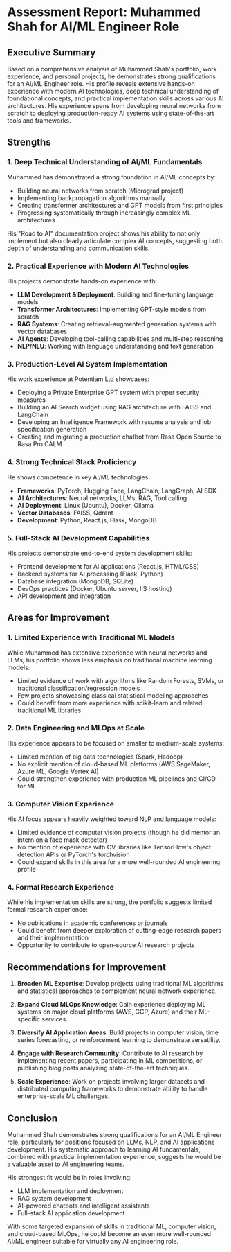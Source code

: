 # Assessment Report: Muhammed Shah for AI/ML Engineer Role

## Executive Summary

Based on a comprehensive analysis of Muhammed Shah's portfolio, work experience, and personal projects, he demonstrates strong qualifications for an AI/ML Engineer role. His profile reveals extensive hands-on experience with modern AI technologies, deep technical understanding of foundational concepts, and practical implementation skills across various AI architectures. His experience spans from developing neural networks from scratch to deploying production-ready AI systems using state-of-the-art tools and frameworks.

## Strengths

### 1. Deep Technical Understanding of AI/ML Fundamentals

Muhammed has demonstrated a strong foundation in AI/ML concepts by:
- Building neural networks from scratch (Micrograd project)
- Implementing backpropagation algorithms manually
- Creating transformer architectures and GPT models from first principles
- Progressing systematically through increasingly complex ML architectures

His "Road to AI" documentation project shows his ability to not only implement but also clearly articulate complex AI concepts, suggesting both depth of understanding and communication skills.

### 2. Practical Experience with Modern AI Technologies

His projects demonstrate hands-on experience with:
- **LLM Development & Deployment**: Building and fine-tuning language models
- **Transformer Architectures**: Implementing GPT-style models from scratch
- **RAG Systems**: Creating retrieval-augmented generation systems with vector databases
- **AI Agents**: Developing tool-calling capabilities and multi-step reasoning
- **NLP/NLU**: Working with language understanding and text generation

### 3. Production-Level AI System Implementation

His work experience at Potentiam Ltd showcases:
- Deploying a Private Enterprise GPT system with proper security measures
- Building an AI Search widget using RAG architecture with FAISS and LangChain
- Developing an Intelligence Framework with resume analysis and job specification generation
- Creating and migrating a production chatbot from Rasa Open Source to Rasa Pro CALM

### 4. Strong Technical Stack Proficiency

He shows competence in key AI/ML technologies:
- **Frameworks**: PyTorch, Hugging Face, LangChain, LangGraph, AI SDK
- **AI Architectures**: Neural networks, LLMs, RAG, Tool calling
- **AI Deployment**: Linux (Ubuntu), Docker, Ollama
- **Vector Databases**: FAISS, Qdrant
- **Development**: Python, React.js, Flask, MongoDB

### 5. Full-Stack AI Development Capabilities

His projects demonstrate end-to-end system development skills:
- Frontend development for AI applications (React.js, HTML/CSS)
- Backend systems for AI processing (Flask, Python)
- Database integration (MongoDB, SQLite)
- DevOps practices (Docker, Ubuntu server, IIS hosting)
- API development and integration

## Areas for Improvement

### 1. Limited Experience with Traditional ML Models

While Muhammed has extensive experience with neural networks and LLMs, his portfolio shows less emphasis on traditional machine learning models:
- Limited evidence of work with algorithms like Random Forests, SVMs, or traditional classification/regression models
- Few projects showcasing classical statistical modeling approaches
- Could benefit from more experience with scikit-learn and related traditional ML libraries

### 2. Data Engineering and MLOps at Scale

His experience appears to be focused on smaller to medium-scale systems:
- Limited mention of big data technologies (Spark, Hadoop)
- No explicit mention of cloud-based ML platforms (AWS SageMaker, Azure ML, Google Vertex AI)
- Could strengthen experience with production ML pipelines and CI/CD for ML

### 3. Computer Vision Experience

His AI focus appears heavily weighted toward NLP and language models:
- Limited evidence of computer vision projects (though he did mentor an intern on a face mask detector)
- No mention of experience with CV libraries like TensorFlow's object detection APIs or PyTorch's torchvision
- Could expand skills in this area for a more well-rounded AI engineering profile

### 4. Formal Research Experience

While his implementation skills are strong, the portfolio suggests limited formal research experience:
- No publications in academic conferences or journals
- Could benefit from deeper exploration of cutting-edge research papers and their implementation
- Opportunity to contribute to open-source AI research projects

## Recommendations for Improvement

1. **Broaden ML Expertise**: Develop projects using traditional ML algorithms and statistical approaches to complement neural network experience.

2. **Expand Cloud MLOps Knowledge**: Gain experience deploying ML systems on major cloud platforms (AWS, GCP, Azure) and their ML-specific services.

3. **Diversify AI Application Areas**: Build projects in computer vision, time series forecasting, or reinforcement learning to demonstrate versatility.

4. **Engage with Research Community**: Contribute to AI research by implementing recent papers, participating in ML competitions, or publishing blog posts analyzing state-of-the-art techniques.

5. **Scale Experience**: Work on projects involving larger datasets and distributed computing frameworks to demonstrate ability to handle enterprise-scale ML challenges.

## Conclusion

Muhammed Shah demonstrates strong qualifications for an AI/ML Engineer role, particularly for positions focused on LLMs, NLP, and AI applications development. His systematic approach to learning AI fundamentals, combined with practical implementation experience, suggests he would be a valuable asset to AI engineering teams.

His strongest fit would be in roles involving:
- LLM implementation and deployment
- RAG system development
- AI-powered chatbots and intelligent assistants
- Full-stack AI application development

With some targeted expansion of skills in traditional ML, computer vision, and cloud-based MLOps, he could become an even more well-rounded AI/ML engineer suitable for virtually any AI engineering role.